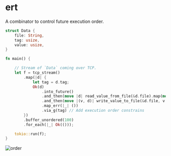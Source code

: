 # ert

A combinator to control future execution order.

```rust
struct Data {
    file: String,
    tag: usize,
    value: usize,
}

fn main() {

    // Stream of `Data` coming over TCP.
    let f = tcp_stream()
        .map(|d| {
            let tag = d.tag;
            Ok(d)
                .into_future()
                .and_then(move |d| read_value_from_file(&d.file).map(move |v| (v, d)))
                .and_then(move |(v, d)| write_value_to_file(&d.file, v + d.value))
                .map_err(|_| ())
                .via_g(tag) // Add execution order constrains
        })
        .buffer_unordered(100)
        .for_each(|_| Ok(()));

    tokio::run(f);
}
```

![order](https://raw.github.com/wiki/YushiOMOTE/ert/assets/order.png)

